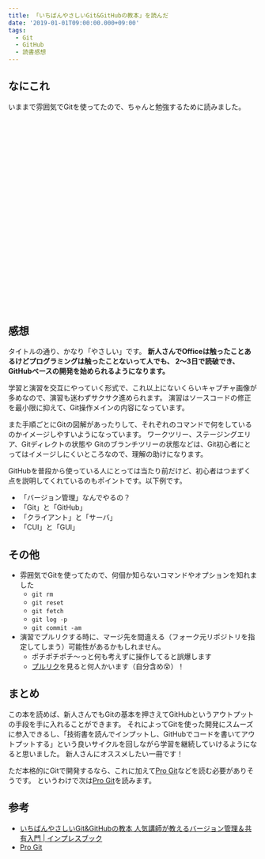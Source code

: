 ```yaml
---
title: 「いちばんやさしいGit&GitHubの教本」を読んだ
date: '2019-01-01T09:00:00.000+09:00'
tags:
  - Git
  - GitHub
  - 読書感想
---
```


## なにこれ

いままで雰囲気でGitを使ってたので、ちゃんと勉強するために読みました。

<div class="iframely-embed"><div class="iframely-responsive" style="padding-bottom: 52.5%; padding-top: 120px;"><a href="https://www.amazon.co.jp/%25E3%2581%2584%25E3%2581%25A1%25E3%2581%25B0%25E3%2582%2593%25E3%2582%2584%25E3%2581%2595%25E3%2581%2597%25E3%2581%2584Git-GitHub%25E3%2581%25AE%25E6%2595%2599%25E6%259C%25AC-%25E4%25BA%25BA%25E6%25B0%2597%25E8%25AC%259B%25E5%25B8%25AB%25E3%2581%258C%25E6%2595%2599%25E3%2581%2588%25E3%2582%258B%25E3%2583%2590%25E3%2583%25BC%25E3%2582%25B8%25E3%2583%25A7%25E3%2583%25B3%25E7%25AE%25A1%25E7%2590%2586%25EF%25BC%2586%25E5%2585%25B1%25E6%259C%2589%25E5%2585%25A5%25E9%2596%2580-%25E3%2580%258C%25E3%2581%2584%25E3%2581%25A1%25E3%2581%25B0%25E3%2582%2593%25E3%2582%2584%25E3%2581%2595%25E3%2581%2597%25E3%2581%2584%25E6%2595%2599%25E6%259C%25AC%25E3%2580%258D%25E3%2582%25B7%25E3%2583%25AA%25E3%2583%25BC%25E3%2582%25BA-%25E6%25A8%25AA%25E7%2594%25B0%25E7%25B4%258B%25E5%25A5%2588-ebook/dp/B07LBSWJNP" data-iframely-url="//cdn.iframe.ly/api/iframe?url=https%3A%2F%2Fwww.amazon.co.jp%2Fdp%2FB07LBSWJNP%2Fref%3Ddp-kindle-redirect%3F_encoding%3DUTF8%26btkr%3D1&key=0658bf78be97cafcf2b0b9f96c1270ee"></a></div></div>


## 感想

タイトルの通り、かなり「やさしい」です。
**新人さんでOfficeは触ったことあるけどプログラミングは触ったことないって人でも、
2～3日で読破でき、GitHubベースの開発を始められるようになります。**

学習と演習を交互にやっていく形式で、これ以上にないくらいキャプチャ画像が多めなので、演習も迷わずサクサク進められます。
演習はソースコードの修正を最小限に抑えて、Git操作メインの内容になっています。

また手順ごとにGitの図解があったりして、それぞれのコマンドで何をしているのかイメージしやすいようになっています。
ワークツリー、ステージングエリア、Gitディレクトの状態や
Gitのブランチツリーの状態などは、Git初心者にとってはイメージしにくいところなので、理解の助けになります。

GitHubを普段から使っている人にとっては当たり前だけど、初心者はつまずく点を説明してくれているのもポイントです。以下例です。

* 「バージョン管理」なんでやるの？
* 「Git」と「GitHub」
* 「クライアント」と「サーバ」
* 「CUI」と「GUI」

## その他

* 雰囲気でGitを使ってたので、何個か知らないコマンドやオプションを知れました
  * `git rm`
  * `git reset`
  * `git fetch`
  * `git log -p`
  * `git commit -am`
* 演習でプルリクする時に、マージ先を間違える（フォーク元リポジトリを指定してしまう）可能性があるかもしれません。
  * ポチポチポチ～っと何も考えずに操作してると誤爆します
  * [プルリク](https://github.com/yasagit/ichiyasaGitSample/pulls)を見ると何人かいます（自分含め:dizzy_face:）！


## まとめ

この本を読めば、新人さんでもGitの基本を押さえてGitHubというアウトプットの手段を手に入れることができます。
それによってGitを使った開発にスムーズに参入できるし、「技術書を読んでインプットし、GitHubでコードを書いてアウトプットする」という良いサイクルを回しながら学習を継続していけるようになると思いました。
新人さんにオススメしたい一冊です！

ただ本格的にGitで開発するなら、これに加えて[Pro Git](https://git-scm.com/book/ja/v2)などを読む必要がありそうです。
というわけで次は[Pro Git](https://git-scm.com/book/ja/v2)を読みます。

## 参考
* [いちばんやさしいGit&GitHubの教本 人気講師が教えるバージョン管理＆共有入門 | インプレスブック](https://book.impress.co.jp/books/1118101036)
* [Pro Git](https://git-scm.com/book/ja/v2)
